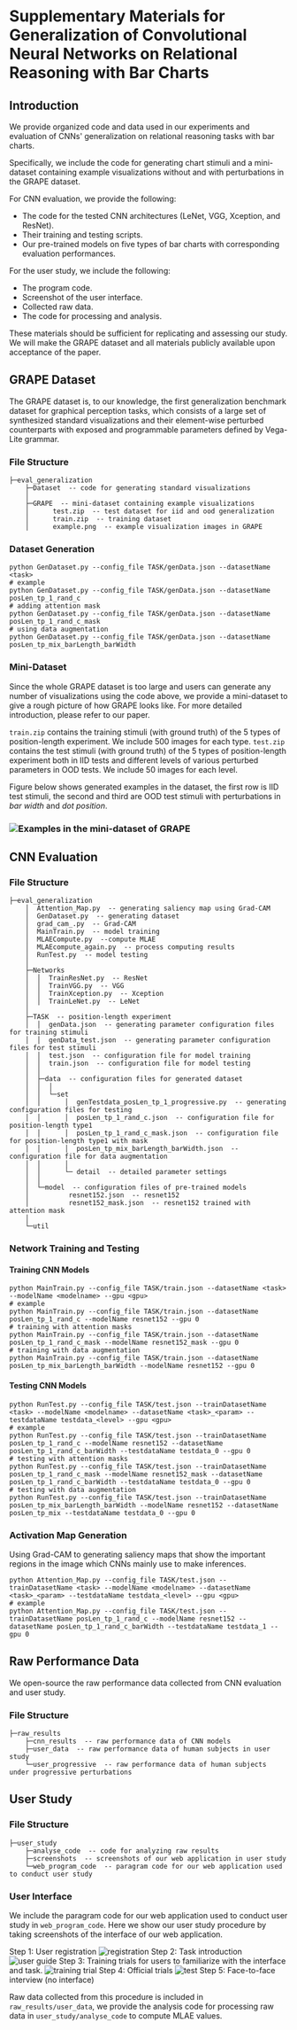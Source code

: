 # Supplementary Materials for Generalization of Convolutional Neural Networks on Relational Reasoning with Bar Charts

## Introduction
We provide organized code and data used in our experiments and evaluation of CNNs' generalization on relational reasoning tasks with bar charts.

Specifically, we include the code for generating chart stimuli and a mini-dataset containing example visualizations without and with perturbations in the GRAPE dataset. 

For CNN evaluation, we provide the following:
- The code for the tested CNN architectures (LeNet, VGG, Xception, and ResNet).
- Their training and testing scripts.
- Our pre-trained models on five types of bar charts with corresponding evaluation performances.

For the user study, we include the following:
- The program code.
- Screenshot of the user interface.
- Collected raw data.
- The code for processing and analysis.

These materials should be sufficient for replicating and assessing our study. We will make the GRAPE dataset and all materials publicly available upon acceptance of the paper.

## GRAPE Dataset

The GRAPE dataset is, to our knowledge, the first generalization benchmark dataset for graphical perception tasks, which consists of a large set of synthesized standard visualizations and their element-wise perturbed counterparts with exposed and programmable parameters defined by Vega-Lite grammar.

### File Structure

```
├─eval_generalization
	├─Dataset  -- code for generating standard visualizations
	│          
	├─GRAPE  -- mini-dataset containing example visualizations
	│      test.zip  -- test dataset for iid and ood generalization
	│      train.zip  -- training dataset
	│      example.png  -- example visualization images in GRAPE
```

### Dataset Generation

```
python GenDataset.py --config_file TASK/genData.json --datasetName <task>
# example
python GenDataset.py --config_file TASK/genData.json --datasetName posLen_tp_1_rand_c
# adding attention mask
python GenDataset.py --config_file TASK/genData.json --datasetName posLen_tp_1_rand_c_mask
# using data augmentation
python GenDataset.py --config_file TASK/genData.json --datasetName posLen_tp_mix_barLength_barWidth
```

### Mini-Dataset

Since the whole GRAPE dataset is too large and users can generate any number of visualizations using the code above, we provide a mini-dataset to give a rough picture of how GRAPE looks like. For more detailed introduction, please refer to our paper.

`train.zip` contains the training stimuli (with ground truth) of the 5 types of position-length experiment. We include 500 images for each type. `test.zip` contains the test stimuli (with ground truth) of the 5 types of position-length experiment both in IID tests and different levels of various perturbed parameters in OOD tests. We include 50 images for each level.

Figure below shows generated examples in the dataset, the first row is IID test stimuli, the second and third are OOD test stimuli with perturbations in *bar width* and *dot position*.

### ![Examples in the mini-dataset of GRAPE](eval_generalization/GRAPE/fig_example.png)

## CNN Evaluation
### File Structure

```
├─eval_generalization
    │  Attention_Map.py  -- generating saliency map using Grad-CAM
    │  GenDataset.py  -- generating dataset
    │  grad_cam_.py  -- Grad-CAM
    │  MainTrain.py  -- model training 
    │  MLAECompute.py  --compute MLAE
    │  MLAEcompute_again.py  -- process computing results
    │  RunTest.py  -- model testing
    │      
    ├─Networks
    │  │  TrainResNet.py  -- ResNet
    │  │  TrainVGG.py  -- VGG
    │  │  TrainXception.py  -- Xception
    │  │  TrainLeNet.py  -- LeNet
    │          
    ├─TASK  -- position-length experiment
    │  │  genData.json  -- generating parameter configuration files for training stimuli
    │  │  genData_test.json  -- generating parameter configuration files for test stimuli
    │  │  test.json  -- configuration file for model training
    │  │  train.json  -- configuration file for model testing
    │  │  
    │  ├─data  -- configuration files for generated dataset
    │  │  │  
    │  │  └─set  
    │  │      │  genTestdata_posLen_tp_1_progressive.py  -- generating configuration files for testing
    │  │      │  posLen_tp_1_rand_c.json  -- configuration file for position-length type1
    │  │      │  posLen_tp_1_rand_c_mask.json  -- configuration file for position-length type1 with mask
    │  │      │  posLen_tp_mix_barLength_barWidth.json  -- configuration file for data augmentation
    │  │      │  
    │  │      └─ detail  -- detailed parameter settings
    │  │                  
    │  └─model  -- configuration files of pre-trained models
    │          resnet152.json  -- resnet152
    │          resnet152_mask.json  -- resnet152 trained with attention mask
    │          
    └─util
```

### Network Training and Testing

#### Training CNN Models

```
python MainTrain.py --config_file TASK/train.json --datasetName <task> --modelName <modelname> --gpu <gpu>
# example
python MainTrain.py --config_file TASK/train.json --datasetName posLen_tp_1_rand_c --modelName resnet152 --gpu 0
# training with attention masks
python MainTrain.py --config_file TASK/train.json --datasetName posLen_tp_1_rand_c_mask --modelName resnet152_mask --gpu 0
# training with data augmentation
python MainTrain.py --config_file TASK/train.json --datasetName posLen_tp_mix_barLength_barWidth --modelName resnet152 --gpu 0
```

#### Testing CNN Models

```
python RunTest.py --config_file TASK/test.json --trainDatasetName <task> --modelName <modelname> --datasetName <task>_<param> --testdataName testdata_<level> --gpu <gpu>
# example
python RunTest.py --config_file TASK/test.json --trainDatasetName posLen_tp_1_rand_c --modelName resnet152 --datasetName posLen_tp_1_rand_c_barWidth --testdataName testdata_0 --gpu 0
# testing with attention masks
python RunTest.py --config_file TASK/test.json --trainDatasetName posLen_tp_1_rand_c_mask --modelName resnet152_mask --datasetName posLen_tp_1_rand_c_barWidth --testdataName testdata_0 --gpu 0
# testing with data augmentation
python RunTest.py --config_file TASK/test.json --trainDatasetName posLen_tp_mix_barLength_barWidth --modelName resnet152 --datasetName posLen_tp_mix --testdataName testdata_0 --gpu 0
```

### Activation Map Generation

Using Grad-CAM to generating saliency maps that show the important regions in the image which CNNs mainly use to make inferences.

```
python Attention_Map.py --config_file TASK/test.json --trainDatasetName <task> --modelName <modelname> --datasetName <task>_<param> --testdataName testdata_<level> --gpu <gpu>
# example
python Attention_Map.py --config_file TASK/test.json --trainDatasetName posLen_tp_1_rand_c --modelName resnet152 --datasetName posLen_tp_1_rand_c_barWidth --testdataName testdata_1 --gpu 0
```

## Raw Performance Data

We open-source the raw performance data collected from CNN evaluation and user study.

### File Structure

```
├─raw_results
    ├─cnn_results  -- raw performance data of CNN models
    ├─user_data  -- raw performance data of human subjects in user study
    └─user_progressive  -- raw performance data of human subjects under progressive perturbations
```

## User Study
### File Structure

```
├─user_study
    ├─analyse_code  -- code for analyzing raw results
    ├─screenshots  -- screenshots of our web application in user study
    └─web_program_code  -- paragram code for our web application used to conduct user study
```

### User Interface

We include the paragram code for our web application used to conduct user study in `web_program_code`. Here we show our user study procedure by taking screenshots of the interface of our web application.

Step 1: User registration
![registration](user_study/screenshots/screenshot_1.png)
Step 2: Task introduction
![user guide](user_study/screenshots/screenshot_2.png)
Step 3: Training trials for users to familiarize with the interface and task.
![training trial](user_study/screenshots/screenshot_3.png)
Step 4: Official trials
![test](user_study/screenshots/screenshot_4.png)
Step 5: Face-to-face interview (no interface)

Raw data collected from this procedure is included in `raw_results/user_data`, we provide the analysis code for processing raw data in `user_study/analyse_code` to compute MLAE values.
